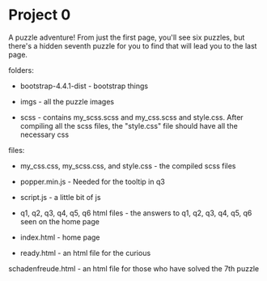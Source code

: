 # Project 0

A puzzle adventure! From just the first page, you'll see six puzzles, but there's a hidden seventh puzzle for you to find that will lead you to the last page.

folders:

- bootstrap-4.4.1-dist - bootstrap things

- imgs - all the puzzle images

- scss - contains my_scss.scss and my_css.scss and style.css. After compiling all the scss files, the "style.css" file should have all the necessary css 

files:

- my_css.css, my_scss.css, and style.css - the compiled scss files

- popper.min.js - Needed for the tooltip in q3

- script.js - a little bit of js

- q1, q2, q3, q4, q5, q6 html files - the answers to q1, q2, q3, q4, q5, q6 seen on the home page

- index.html - home page

- ready.html - an html file for the curious

schadenfreude.html - an html file for those who have solved the 7th puzzle